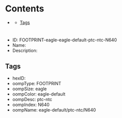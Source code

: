 



Contents
========

* [](#)
	* [Tags](#tags)

# 

- ID: FOOTPRINT-eagle-eagle-default-ptc-ntc-N640
- Name: 
- Description: 

## Tags

- hexID: 
- oompType: FOOTPRINT
- oompSize: eagle
- oompColor: eagle-default
- oompDesc: ptc-ntc
- oompIndex: N640
- oompName: eagle-default/ptc-ntc/N640
